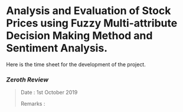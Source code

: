 # **Analysis and Evaluation of Stock Prices using Fuzzy Multi-attribute Decision Making Method and Sentiment Analysis.**

Here is the time sheet for the development of the project.

### *Zeroth Review*
> Date : 1st October 2019
> 
> Remarks : 
